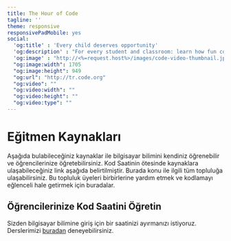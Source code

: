 ```yaml
---
title: The Hour of Code
tagline: ''
theme: responsive
responsivePadMobile: yes
social:
  'og:title' : 'Every child deserves opportunity'
  'og:description' : "For every student and classroom: learn how fun coding is in just one hour during the Hour of Code"
  'og:image' : "http://<%=request.host%>/images/code-video-thumbnail.jpg"
  "og:image:width": 1705
  "og:image:height": 949
  "og:url": "http://tr.code.org"
  "og:video": ""
  "og:video:width": ""
  "og:video:height": ""
  "og:video:type": ""
---
```


# Eğitmen Kaynakları

Aşağıda bulabileceğiniz kaynaklar ile bilgisayar bilimini kendiniz öğrenebilir ve öğrencilerinize öğretebilirsiniz. Kod Saatinin ötesinde kaynaklara ulaşabileceğiniz link aşağıda belirtilmiştir. Burada konu ile ilgili tüm topluluğa ulaşabilirsiniz. Bu topluluk üyeleri birbirlerine yardım etmek ve kodlamayı eğlenceli hale getirmek için buradalar.

## Öğrencilerinize Kod Saatini Öğretin

Sizden bilgisayar bilimine giriş için bir saatinizi ayırmanızı istiyoruz. Derslerimizi [buradan](/learn) deneyebilirsiniz.

